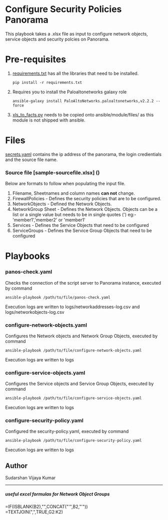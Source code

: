 # Configure Security Policies Panorama

This playbook takes a .xlsx file as input to configure network objects, service objects and security polcies on Panorama.  

# Pre-requisites

1. [requirements.txt](https://gitlab.com/Sudarshan_K/panorama/raw/master/requirements.txt) has all the libraries that need to be installed.  
    ```
    pip install -r requirements.txt
    ```
2. Requires you to install the Paloaltonetworks galaxy role
    ```
    ansible-galaxy install PaloAltoNetworks.paloaltonetworks,v2.2.2 --force
    ```
3. [xls_to_facts.py](https://raw.githubusercontent.com/mamullen13316/ansible_xls_to_facts/master/xls_to_facts.py) needs to be copied onto ansible/module/files/ as this module is not shipped with ansible.
    

# Files

[secrets.yaml](https://gitlab.com/Sudarshan_K/panorama/raw/master/secrets.yaml) contains the ip address of the panorama, the login credientials and the source file name.   

### Source file [sample-sourcefile.xlsx] ()
Below are formats to follow when populating the input file.
1. Filename, Sheetnames and column names **can not** change.
2. FirewallPolicies - Defines the security policies that are to be configured.
2. NetworkObjects - Defined the Network Objects.
3. NetworkGroup Sheet - Defines the Network Objects. Objects can be a list or a single value but needs to be in single quotes (') eg:- 'member1','member2' or 'member1'
4. Services - Defines the Service Objects that need to be configured
5. ServiceGroups - Defines the Service Group Objects that need to be configured

# Playbooks

### panos-check.yaml
Checks the connection of the script server to Panorama instance, executed by command
```
ansible-playbook /path/to/file/panos-check.yaml
```
Execution logs are written to logs/networkaddresses-log.csv and logs/networkobjects-log.csv

### configure-network-objects.yaml
Configures the Network objects and Network Group Objects, executed by command  
```
ansible-playbook /path/to/file/configure-network-objects.yaml
```
Execution logs are written to logs

### configure-service-objects.yaml
Configures the Service objects and Service Group Objects, executed by command  
```
ansible-playbook /path/to/file/configure-service-objects.yaml
```
Execution logs are written to logs

### configure-security-policy.yaml
Configured the security-policy.yaml, executed by command  
```
ansible-playbook /path/to/file/configure-security-policy.yaml
```
Execution logs are written to logs


## Author
Sudarshan Vijaya Kumar

---

##### useful excel formulas for Network Object Groups
=IF(ISBLANK(B2),"",CONCAT("'",B2,"'"))  
=TEXTJOIN(",",TRUE,G2:K2)